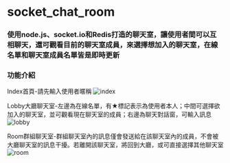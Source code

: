 # socket_chat_room

### 使用node.js、socket.io和Redis打造的聊天室，讓使用者間可以互相聊天，還可觀看目前的聊天室成員，來選擇想加入的聊天室，在線名單和聊天室成員名單皆是即時更新

### 功能介紹

Index首頁-請先輸入使用者暱稱
![index](https://user-images.githubusercontent.com/75560708/128887968-98d7e7c4-e5bc-482b-bcdb-afcec602f722.png)

Lobby大廳聊天室-左邊為在線名單，有★標記表示為使用者本人；中間可選擇欲加入的聊天室，並可觀看現在聊天室的成員；右邊為聊天對話窗，可輸入訊息
![lobby](https://user-images.githubusercontent.com/75560708/128889928-1db937eb-8efd-4ca1-8e87-527d6dd3d80c.png)

Room群組聊天室-群組聊天室內的訊息僅會發送給在該聊天室內的成員，不會被大廳聊天室的訊息干擾。若離開該聊天室，將回到大廳，或可直接選擇其他聊天室
![room](https://user-images.githubusercontent.com/75560708/128891066-c4fedf09-9cfb-44be-83a0-77a38007fbb4.png)
